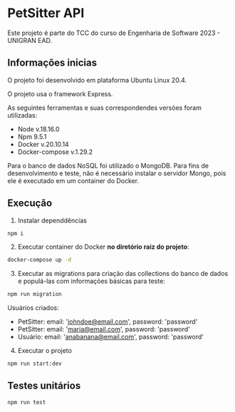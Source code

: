 # PetSitter API

Este projeto é parte do TCC do curso de Engenharia de Software 2023 - UNIGRAN EAD.

## Informações inicias
O projeto foi desenvolvido em plataforma Ubuntu Linux 20.4.

O projeto usa o framework Express. 

As seguintes ferramentas e suas correspondendes versões foram utilizadas:
- Node v.18.16.0
- Npm 9.5.1
- Docker v.20.10.14
- Docker-compose v.1.29.2

Para o banco de dados NoSQL foi utilizado o MongoDB. Para fins de desenvolvimento e teste, não é necessário instalar o servidor Mongo, pois ele é executado em um container do Docker.

## Execução

1. Instalar dependdências
```bash
npm i
```

2. Executar container do Docker **no diretório raiz do projeto**:
```bash
docker-compose up -d
```

3. Executar as migrations para criação das collections do banco de dados e populá-las com informações básicas para teste:
```bash
npm run migration
```

Usuários criados:
- PetSitter: email: 'johndoe@email.com', password: 'password'
- PetSitter: email: 'maria@email.com', password: 'password'
- Usuário: email: 'anabanana@email.com', password: 'password'

4. Executar o projeto
```bash
npm run start:dev
```

## Testes unitários
```bash
npm run test
```

